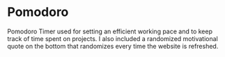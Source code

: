 # Pomodoro
Pomodoro Timer used for setting an efficient working pace and to keep track of time spent on projects. I also included a randomized motivational quote on the bottom that randomizes every time the website is refreshed.
